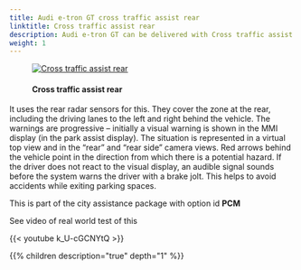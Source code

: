 ```yaml
---
title: Audi e-tron GT cross traffic assist rear
linktitle: Cross traffic assist rear
description: Audi e-tron GT can be delivered with Cross traffic assist rear. This assist system warns the driver of approaching vehicles it deems critical when slowly backing up, such as when pulling out of a perpendicular parking spot. 
weight: 1
---
```



<!-- markdownlint-disable MD033 -->
<figure>
    <a href="https://media.electrichasgoneaudi.net/multimedia/models/e-tron/technology/drivingassistance/crosstrafficassistrear/crosstrafficrear.jpg">
        <img src="https://media.electrichasgoneaudi.net/multimedia/models/e-tron/technology/drivingassistance/crosstrafficassistrear/crosstrafficrears.jpg"
        alt="Cross traffic assist rear" title="Cross traffic assist rear">
    </a>
    <figcaption><h4>Cross traffic assist rear</h4></figcaption>
</figure>

It uses the rear radar sensors for this. They cover the zone at the rear, including the driving lanes to the left and right behind the vehicle. The warnings are progressive – initially a visual warning is shown in the MMI display (in the park assist display). The situation is represented in a virtual top view and in the “rear” and “rear side” camera views. Red arrows behind the vehicle point in the direction from which there is a potential hazard. If the driver does not react to the visual display, an audible signal sounds before the system warns the driver with a brake jolt. This helps to avoid accidents while exiting parking spaces.

This is part of the city assistance package with option id **PCM**

See video of real world test of this

{{< youtube k_U-cGCNYtQ >}}

{{% children description="true" depth="1" %}}
